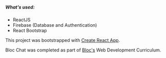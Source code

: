##### What's used:
* ReactJS
* Firebase (Database and Authentication)
* React Bootstrap

This project was bootstrapped with [Create React App](https://github.com/facebookincubator/create-react-app).

Bloc Chat was completed as part of [Bloc's](https://www.bloc.io/) Web Development Curriculum.
